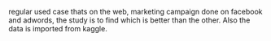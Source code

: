 regular used case thats on the web, marketing campaign done on facebook and adwords, the study is to find which is better than the other. 
Also the data is imported from kaggle. 
